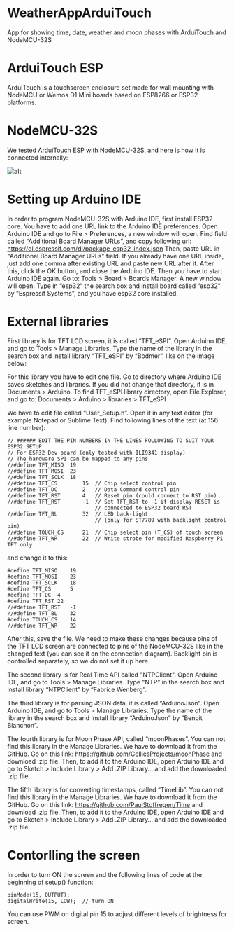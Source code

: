# WeatherAppArduiTouch
App for showing time, date, weather and moon phases with ArduiTouch and NodeMCU-32S

# ArduiTouch ESP
ArduiTouch is a touchscreen enclosure set made for wall mounting with NodeMCU or Wemos D1 Mini boards based on ESP8266 or ESP32 platforms.

# NodeMCU-32S
We tested ArduiTouch ESP with NodeMCU-32S, and here is how it is connected internally:

![alt](https://github.com/Slaveche90/WeatherAppArduiTouch/blob/master/ConnectionDiagram.jpg?raw=true)

# Setting up Arduino IDE

In order to program NodeMCU-32S with Arduino IDE, first install ESP32 core. You have to add one URL link to the Arduino IDE preferences. Open Arduino IDE and go to File > Preferences, a new window will open. Find field called “Additional Board Manager URLs”, and copy following url:
https://dl.espressif.com/dl/package_esp32_index.json 
Then, paste URL in "Additional Board Manager URLs” field. If you already have one URL inside, just add one comma after existing URL and paste new URL after it. After this, click the OK button, and close the Arduino IDE. 
Then you have to start Arduino IDE again. Go to: Tools > Board > Boards Manager. A new window will open. Type in “esp32” the search box and install board called “esp32” by “Espressif Systems”, and you have esp32 core installed.

# External libraries

First library is for TFT LCD screen, it is called “TFT_eSPI”. Open Arduino IDE, and go to Tools > Manage Libraries. Type the name of the library in the search box and install library “TFT_eSPI” by “Bodmer”, like on the image below:

For this library you have to edit one file. Go to directory where Arduino IDE saves sketches and libraries. If you did not change that directory, it is in Documents > Arduino. To find TFT_eSPI library directory, open File Explorer, and go to:
Documents > Arduino > libraries > TFT_eSPI 

We have to edit file called “User_Setup.h”. Open it in any text editor (for example Notepad or Sublime Text). 
Find following lines of the text (at 156 line number):
```
// ###### EDIT THE PIN NUMBERS IN THE LINES FOLLOWING TO SUIT YOUR ESP32 SETUP   
// For ESP32 Dev board (only tested with ILI9341 display)
// The hardware SPI can be mapped to any pins
//#define TFT_MISO	19
//#define TFT_MOSI	23
//#define TFT_SCLK	18
//#define TFT_CS		15	// Chip select control pin
//#define TFT_DC		2	// Data Command control pin
//#define TFT_RST		4	// Reset pin (could connect to RST pin)
//#define TFT_RST		-1	// Set TFT_RST to -1 if display RESET is 
							// connected to ESP32 board RST
//#define TFT_BL		32	// LED back-light 
							// (only for ST7789 with backlight control pin)
//#define TOUCH_CS		21	// Chip select pin (T_CS) of touch screen
//#define TFT_WR		22	// Write strobe for modified Raspberry Pi TFT only
```
and change it to this:
```
#define TFT_MISO	19
#define TFT_MOSI	23
#define TFT_SCLK	18
#define TFT_CS		5   
#define TFT_DC 	4   
#define TFT_RST	22  
//#define TFT_RST	-1  
//#define TFT_BL	32  
#define TOUCH_CS	14     
//#define TFT_WR	22  
```  
After this, save the file. We need to make these changes because pins of the TFT LCD screen are connected to pins of the NodeMCU-32S like in the changed text (you can see it on the connection diagram). Backlight pin is controlled separately, so we do not set it up here.

The second library is for Real Time API called "NTPClient". Open Arduino IDE, and go to Tools > Manage Libraries. Type "NTP" in the search box and install library “NTPClient” by “Fabrice Wenberg”.

The third library is for parsing JSON data, it is called “ArduinoJson”. Open Arduino IDE, and go to Tools > Manage Libraries. Type the name of the library in the search box and install library “ArduinoJson” by “Benoit Blanchon”.

The fourth library is for Moon Phase API, called “moonPhases”. You can not find this library in the Manage Libraries. We have to download it from the GitHub. Go on this link: https://github.com/CelliesProjects/moonPhase
and download .zip file. Then, to add it to the Arduino IDE, open Arduino IDE and go to Sketch > Include Library > Add .ZIP Library… and add the downloaded .zip file.

The fifth library is for converting timestamps, called “TimeLib”. You can not find this library in the Manage Libraries. We have to download it from the GitHub. Go on this link: https://github.com/PaulStoffregen/Time 
and download .zip file. Then, to add it to the Arduino IDE, open Arduino IDE and go to Sketch > Include Library > Add .ZIP Library… and add the downloaded .zip file.

# Contorlling the screen

In order to turn ON the screen and the following lines of code at the beginning of setup() function:
```
pinMode(15, OUTPUT);    
digitalWrite(15, LOW);  // turn ON
```

You can use PWM on digital pin 15 to adjust different levels of brightness for screen.